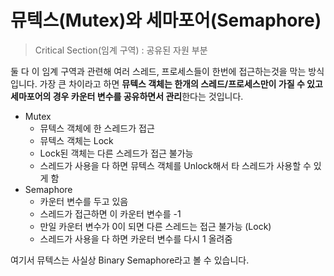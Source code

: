 # 뮤텍스(Mutex)와 세마포어(Semaphore)

> Critical Section(임계 구역) : 공유된 자원 부분

둘 다 이 임계 구역과 관련해 여러 스레드, 프로세스들이 한번에 접근하는것을 막는 방식입니다. 가장 큰 차이라고 하면 **뮤텍스 객체는 한개의 스레드/프로세스만이 가질 수 있고 세마포어의 경우 카운터 변수를 공유하면서 관리**한다는 것입니다.

- Mutex
  - 뮤텍스 객체에 한 스레드가 접근
  - 뮤텍스 객체는 Lock
  - Lock된 객체는 다른 스레드가 접근 불가능
  - 스레드가 사용을 다 하면 뮤텍스 객체를 Unlock해서 타 스레드가 사용할 수 있게 함
- Semaphore
  - 카운터 변수를 두고 있음
  - 스레드가 접근하면 이 카운터 변수를 -1
  - 만일 카운터 변수가 0이 되면 다른 스레드는 접근 불가능 (Lock)
  - 스레드가 사용을 다 하면 카운터 변수를 다시 1 올려줌

여기서 뮤텍스는 사실상 Binary Semaphore라고 볼 수 있습니다.